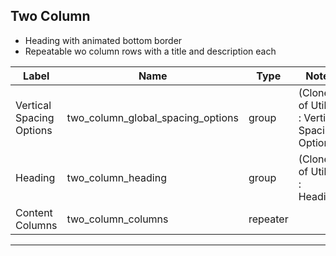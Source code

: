 ## Two Column
- Heading with animated bottom border
- Repeatable wo column rows with a title and description each

<table class="ll-fields-table">
  <thead>
    <th>Label</th>
    <th>Name</th>
    <th>Type</th>
    <th>Notes</th>
  </thead>
  <tbody>
                    <tr>
                      <td>Vertical Spacing Options</td>
                      <td>two_column_global_spacing_options</td>
                      <td>group</td>
                      <td> (Clone of Utility : Vertical Spacing Options)</td>
                    </tr>
                    <tr>
                      <td>Heading</td>
                      <td>two_column_heading</td>
                      <td>group</td>
                      <td> (Clone of Utility : Heading)</td>
                    </tr>
        <tr>
          <td>Content Columns</td>
          <td>two_column_columns</td>
          <td>repeater</td>
          <td></td>
        </tr>
  </tbody>
</table>

***
